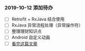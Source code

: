 ### 2019-10-12 添加待办

- [ ] Retrofit + RxJava 结合使用
- [ ] RxJava 异常流程处理（异常操作符）
- [ ] 整理理财知识点
- [ ] Android 自定义动画
- [ ] [看完这篇文章](http://blogs.360.cn/post/Syrian_Electronic_Army.html)